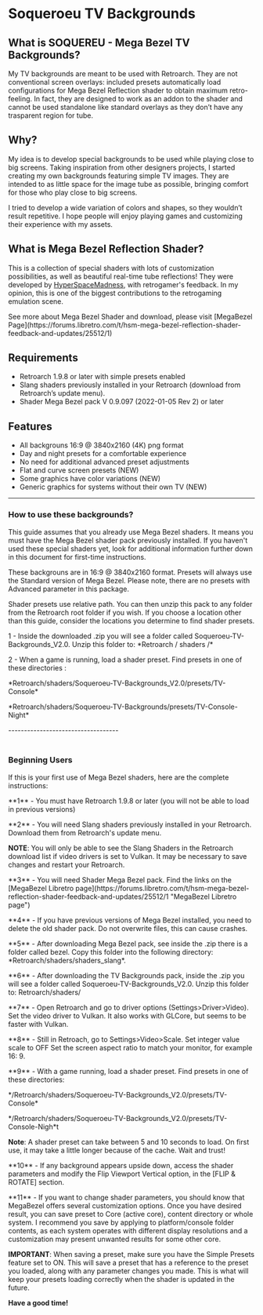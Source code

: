 # Soqueroeu TV Backgrounds
<h2>What is SOQUEREU - Mega Bezel TV Backgrounds?</h2>
<p>My TV backgrounds are meant to be used with Retroarch. They are not conventional screen overlays: included presets automatically load configurations for Mega Bezel Reflection shader to obtain maximum retro-feeling. In fact, they are designed to work as an addon to the shader and cannot be used standalone like standard overlays as they don&rsquo;t have any trasparent region for tube.</p><h2>Why?</h2>
<p>My idea is to develop special backgrounds to be used while playing close to big screens. Taking inspiration from other designers projects, I started creating my own backgrounds featuring simple TV images. They are intended to as little space for the image tube as possible, bringing comfort for those who play close to big screens.</p><p>I tried to develop a wide variation of colors and shapes, so they wouldn&rsquo;t result repetitive. I hope people will enjoy playing games and customizing their experience with my assets.</p><h2>What is Mega Bezel Reflection Shader?</h2>

<p>This is a collection of special shaders with lots of customization possibilities, as well as beautiful real-time tube reflections! They were developed by <a href="https://forums.libretro.com/u/hyperspacemadness/summary">HyperSpaceMadness</a>, with retrogamer's feedback. In my opinion, this is one of the biggest contributions to the retrogaming emulation scene.</p><p>See more about Mega Bezel Shader and download, please visit [MegaBezel Page](https://forums.libretro.com/t/hsm-mega-bezel-reflection-shader-feedback-and-updates/25512/1) </p>


<h2>Requirements</h2></ul><ul>
<li>Retroarch 1.9.8 or later with simple presets enabled</li><li>Slang shaders previously installed in your Retroarch (download from Retroarch&rsquo;s update menu).</li><li>Shader Mega Bezel pack V 0.9.097 (2022-01-05 Rev 2) or later</li>
</ul>
<h2>Features</h2>
<ul>
<li>All backgrouns 16:9 @ 3840x2160 (4K) png format</li><li>Day and night presets for a comfortable experience </li><li>No need for additional advanced preset adjustments</li><li>Flat and curve screen presets (NEW)</li><li>Some graphics have color variations (NEW)</li><li>Generic graphics for systems without their own TV (NEW) </li>
</ul>

---------------
<h3><strong>How to use these backgrounds? </strong></h3>
<p>This guide assumes that you already use Mega Bezel shaders. It means you must have the Mega Bezel shader pack previously installed. If you haven't used these special shaders yet, look for additional information further down in this document for first-time instructions. 

These backgrouns are in 16:9 @ 3840x2160 format. Presets will always use the Standard version of Mega Bezel. Please note, there are no presets with Advanced parameter in this package.</p>Shader presets use relative path. You can then unzip this pack to any folder from the Retroarch root folder if you wish. If you choose a location other than this guide, consider the locations you determine to find shader presets. </p>
<p>1 - Inside the downloaded .zip you will see a folder called Soqueroeu-TV-Backgrounds_V2.0. Unzip this folder to: *Retroarch / shaders /*</p><p>2 - When a game is running, load a shader preset. Find presets in one of these directories :</p><p>*Retroarch/shaders/Soqueroeu-TV-Backgrounds_V2.0/presets/TV-Console*</p><p>*Retroarch/shaders/Soqueroeu-TV-Backgrounds/presets/TV-Console-Night*</p>-----------------------------------
<h3><br><strong>Beginning Users</strong></h3><p>If this is your first use of Mega Bezel shaders, here are the complete instructions:
<p>**1** - You must have Retroarch 1.9.8 or later (you will not be able to load in previous versions)</p>
<p>**2** - You will need Slang shaders previously installed in your Retroarch. Download them from Retroarch's update menu.</p><p><strong>NOTE</strong>: You will only be able to see the Slang Shaders in the Retroarch download list if video drivers is set to Vulkan. It may be necessary to save changes and restart your Retroarch.</p>
<p>**3** - You will need Shader Mega Bezel pack. Find the links on the [MegaBezel Libretro page](https://forums.libretro.com/t/hsm-mega-bezel-reflection-shader-feedback-and-updates/25512/1 "MegaBezel Libretro page")</p>

<p> **4** - If you have previous versions of Mega Bezel installed, you need to delete the old shader pack. Do not overwrite files, this can cause crashes.</p>
<p>**5** - After downloading Mega Bezel pack, see inside the .zip there is a folder called bezel. Copy this folder into the following directory: *Retroarch/shaders/shaders_slang*.</p>
<p>**6** - After downloading the TV Backgrounds pack, inside the .zip you will see a folder called Soqueroeu-TV-Backgrounds_V2.0. Unzip this folder to: Retroarch/shaders/</p>
<p>**7** - Open Retroarch and go to driver options (Settings&gt;Driver&gt;Video). Set the video driver to Vulkan. It also works with GLCore, but seems to be faster with Vulkan.</p>
<p>**8** - Still in Retroach, go to Settings&gt;Video&gt;Scale. Set integer value scale to OFF Set the screen aspect ratio to match your monitor, for example 16: 9.</p>
<p>**9** - With a game running, load a shader preset. Find presets in one of these directories:</p><p>*/Retroarch/shaders/Soqueroeu-TV-Backgrounds_V2.0/presets/TV-Console*</p><p>*/Retroarch/shaders/Soqueroeu-TV-Backgrounds_V2.0/presets/TV-Console-Nigh*t</p>
<p><strong>Note</strong>: A shader preset can take between 5 and 10 seconds to load. On first use, it may take a little longer because of the cache. Wait and trust!</p><p>**10** - If any background appears upside down, access the shader parameters and modify the Flip Viewport Vertical option, in the [FLIP & ROTATE] section.</p><p>**11** - If you want to change shader parameters, you should know that MegaBezel offers several customization options. Once you have desired result, you can save preset to Core (active core), content directory or whole system. I recommend you save by applying to platform/console folder contents, as each system operates with different display resolutions and a customization may present unwanted results for some other core.</p><p><strong>IMPORTANT</strong>: When saving a preset, make sure you have the Simple Presets feature set to ON. This will save a preset that has a reference to the preset you loaded, along with any parameter changes you made. This is what will keep your presets loading correctly when the shader is updated in the future.</p> 

<p><strong>Have a good time!</strong></p>

